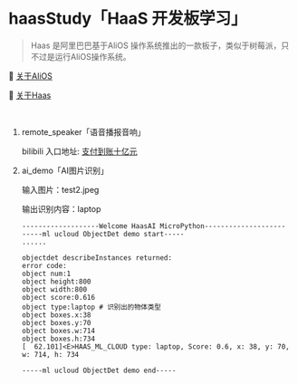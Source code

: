 # haasStudy「HaaS 开发板学习」


> Haas 是阿里巴巴基于AliOS 操作系统推出的一款板子，类似于树莓派，只不过是运行AliOS操作系统。

📀 [关于AliOS](https://www.aliyun.com/product/aliosthings?spm=a2cpu.b16145223.0.0.595660b1oZ8mUX)

📱 [关于Haas](https://haas.iot.aliyun.com)

<br>

1. remote_speaker「语音播报音响」

    bilibili 入口地址: [支付到账十亿元](https://www.bilibili.com/video/BV17q4y157AY?share_source=copy_web)

2. ai_demo「AI图片识别」
    
    输入图片：test2.jpeg

    输出识别内容：laptop
    ```
    -------------------Welcome HaasAI MicroPython--------------------
    -----ml ucloud ObjectDet demo start-----
    ......

    objectdet describeInstances returned:
    error code: 
    object num:1
    object height:800
    object width:800
    object score:0.616
    object type:laptop # 识别出的物体类型
    object boxes.x:38
    object boxes.y:70
    object boxes.w:714
    object boxes.h:734
    [  62.101]<E>HAAS_ML_CLOUD type: laptop, Score: 0.6, x: 38, y: 70, w: 714, h: 734

    -----ml ucloud ObjectDet demo end-----
    ```
